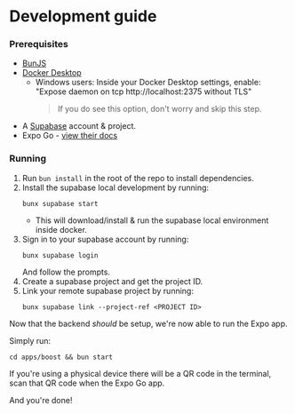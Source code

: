 # Development guide

### Prerequisites

- [BunJS](https://bun.sh)
- [Docker Desktop](https://www.docker.com/products/docker-desktop/) 
  - Windows users: Inside your Docker Desktop settings, enable: "Expose daemon on tcp http://localhost:2375 without TLS"
    > If you do see this option, don't worry and skip this step.
- A [Supabase](https://supabase.com) account & project.
- Expo Go - [view their docs](https://docs.expo.dev/get-started/set-up-your-environment/)


### Running

1. Run `bun install` in the root of the repo to install dependencies.
2. Install the supabase local development by running:
    ```
    bunx supabase start
    ```
    - This will download/install & run the supabase local environment inside docker.
3. Sign in to your supabase account by running:
    ```
    bunx supabase login
    ```
    And follow the prompts.
4. Create a supabase project and get the project ID.
5. Link your remote supabase project by running:
    ```
    bunx supabase link --project-ref <PROJECT ID>
    ```

Now that the backend _should_ be setup, we're now able to run the Expo app.

Simply run:
```
cd apps/boost && bun start
```

If you're using a physical device there will be a QR code in the terminal, scan that QR code when the Expo Go app.

And you're done!